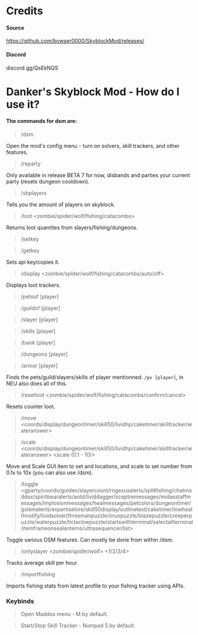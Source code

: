 # Credits
#### Source
https://github.com/bowser0000/SkyblockMod/releases/
#### Discord
discord.gg/QsEkNQS

# Danker's Skyblock Mod - How do I use it?

#### The commands for dsm are:
> /dsm

Open the mod's config menu - turn on solvers, skill trackers, and other features.
> /reparty

Only available in release BETA 7 for now, disbands and parties your current party (resets dungeon cooldown).
> /sbplayers

Tells you the amount of players on skyblock.
> /loot <zombie/spider/wolf/fishing/catacombs>

Returns loot quantites from slayers/fishing/dungeons.
> /setkey

> /getkey

Sets api key/copies it.
> /display <zombie/spider/wolf/fishing/catacombs/auto/off>

Displays loot trackers.
> /petsof [player]

> /guildof [player]

> /slayer [player]

> /skills [player]

> /bank [player]

> /dungeons [player]

> /armor [player]

Finds the pets/guild/slayers/skills of player mentionned. `/pv [player]`, in NEU also does all of this.
> /resetloot <zombie/spider/wolf/fishing/catacombs/confirm/cancel>

Resets counter loot.
> /move <coords/display/dungeontimer/skill50/lividhp/caketimer/skilltracker/wateranswer> <x> <y>
  
> /scale <coords/display/dungeontimer/skill50/lividhp/caketimer/skilltracker/wateranswer> <scale (0.1 - 10)>

Move and Scale GUI item to set <x> and <y> locations, and scale to set number from 0.1x to 10x (you can also use /dsm).
> /toggle <gparty/coords/golden/slayercount/rngesusalerts/splitfishing/chatmaddox/spiritbearalerts/aotd/lividdagger/sceptremessages/midasstaffmessages/implosionmessages/healmessages/petcolors/dungeontimer/golemalerts/expertiselore/skill50display/outlinetext/caketimer/lowhealthnotify/lividsolver/threemanpuzzle/oruopuzzle/blazepuzzle/creeperpuzzle/waterpuzzle/tictactoepuzzle/startswithterminal/selectallterminal/itemframeonsealanterns/ultrasequencer/list>

Toggle various DSM features. Can mostly be done from within /dsm.
  
> /onlyslayer <zombie/spider/wolf> <1/2/3/4>

Tracks average skill per hour.
> /importfishing

Imports fishing stats from latest profile to your fishing tracker using APIs.

### Keybinds
> Open Maddox menu - M by default.

> Start/Stop Skill Tracker - Numpad 5 by default.
